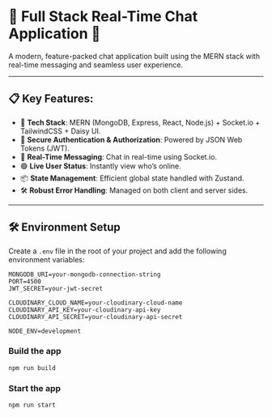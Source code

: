 # 🚀 Full Stack Real-Time Chat Application 🚀

A modern, feature-packed chat application built using the MERN stack with real-time messaging and seamless user experience.

---

## 📋 Key Features:

- 🔧 **Tech Stack**: MERN (MongoDB, Express, React, Node.js) + Socket.io + TailwindCSS + Daisy UI.
- 🔐 **Secure Authentication & Authorization**: Powered by JSON Web Tokens (JWT).
- 💬 **Real-Time Messaging**: Chat in real-time using Socket.io.
- 🟢 **Live User Status**: Instantly view who’s online.
- 📦 **State Management**: Efficient global state handled with Zustand.
- 🛠️ **Robust Error Handling**: Managed on both client and server sides.


---

## 🛠️ Environment Setup

Create a `.env` file in the root of your project and add the following environment variables:

```plaintext
MONGODB_URI=your-mongodb-connection-string
PORT=4500
JWT_SECRET=your-jwt-secret

CLOUDINARY_CLOUD_NAME=your-cloudinary-cloud-name
CLOUDINARY_API_KEY=your-cloudinary-api-key
CLOUDINARY_API_SECRET=your-cloudinary-api-secret

NODE_ENV=development

```

### Build the app

```shell
npm run build
```

### Start the app

```shell
npm run start
```
